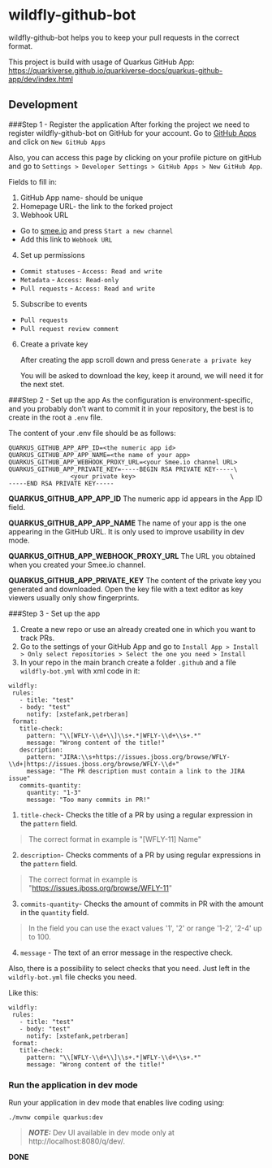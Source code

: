 # wildfly-github-bot
wildfly-github-bot helps you to keep your pull requests in the correct format.

This project is build with usage of Quarkus GitHub App: https://quarkiverse.github.io/quarkiverse-docs/quarkus-github-app/dev/index.html

## Development
###Step 1 - Register the application
After forking the project we need to register wildfly-github-bot on GitHub for your account. Go to [GitHub Apps](https://github.com/settings/apps) and click on `New GitHub Apps`

Also, you can access this page by clicking on your profile picture on gitHub and go to `Settings > Developer Settings > GitHub Apps > New GitHub App`.

Fields to fill in:

1. GitHub App name- should be unique
2. Homepage URL- the link to the forked project
3. Webhook URL
- Go to [smee.io](https://smee.io/) and press `Start a new channel`
- Add this link to `Webhook URL`
4. Set up permissions
- `Commit statuses` - `Access: Read and write`
- `Metadata` - `Access: Read-only`
- `Pull requests` - `Access: Read and write`
5. Subscribe to events
- `Pull requests`
- `Pull request review comment`
6. Create a private key

   After creating the app scroll down and press `Generate a private key`

   You will be asked to download the key, keep it around, we will need it for the next stet.

###Step 2 - Set up the app
As the configuration is environment-specific, and you probably don’t want to commit it in your repository, the best is to create in the root a `.env` file.

The content of your .env file should be as follows:

```
QUARKUS_GITHUB_APP_APP_ID=<the numeric app id>
QUARKUS_GITHUB_APP_APP_NAME=<the name of your app>
QUARKUS_GITHUB_APP_WEBHOOK_PROXY_URL=<your Smee.io channel URL>
QUARKUS_GITHUB_APP_PRIVATE_KEY=-----BEGIN RSA PRIVATE KEY-----\
                 <your private key>                          \
-----END RSA PRIVATE KEY-----
```

**QUARKUS_GITHUB_APP_APP_ID**
The numeric app id appears in the App ID field.

**QUARKUS_GITHUB_APP_APP_NAME**
The name of your app is the one appearing in the GitHub URL. It is only used to improve usability in dev mode.

**QUARKUS_GITHUB_APP_WEBHOOK_PROXY_URL**
The URL you obtained when you created your Smee.io channel.

**QUARKUS_GITHUB_APP_PRIVATE_KEY**
The content of the private key you generated and downloaded. Open the key file with a text editor as key viewers usually only show fingerprints.

###Step 3 - Set up the app
1. Create a new repo or use an already created one in which you want to track PRs.
2. Go to the settings of your GitHub App and go to `Install App > Install > Only select repositories > Select the one you need > Install`
3. In your repo in the main branch create a folder `.github` and a file `wildfly-bot.yml` with xml code in it:
```
wildfly:
 rules:
   - title: "test"
   - body: "test"
     notify: [xstefank,petrberan]
 format:
   title-check:
     pattern: "\\[WFLY-\\d+\\]\\s+.*|WFLY-\\d+\\s+.*"
     message: "Wrong content of the title!"
   description:
     pattern: "JIRA:\\s+https://issues.jboss.org/browse/WFLY-\\d+|https://issues.jboss.org/browse/WFLY-\\d+"
     message: "The PR description must contain a link to the JIRA issue"
   commits-quantity:
     quantity: "1-3"
     message: "Too many commits in PR!"
```

1. `title-check`- Checks the title of a PR by using a regular expression in the `pattern` field.
> The correct format in example is "[WFLY-11] Name"
2. `description`- Checks comments of a PR by using regular expressions in the `pattern` field.
> The correct format in example is "https://issues.jboss.org/browse/WFLY-11"
3. `commits-quantity`- Checks the amount of commits in PR with the amount in the `quantity` field.
> In the field you can use the exact values '1', '2' or range '1-2', '2-4' up to 100.
4. `message` - The text of an error message in the respective check.

Also, there is a possibility to select checks that you need. Just left in the `wildfly-bot.yml` file checks you need.

Like this:
```
wildfly:
 rules:
   - title: "test"
   - body: "test"
     notify: [xstefank,petrberan]
 format:
   title-check:
     pattern: "\\[WFLY-\\d+\\]\\s+.*|WFLY-\\d+\\s+.*"
     message: "Wrong content of the title!"
```

### Run the application in dev mode

Run your application in dev mode that enables live coding using:
```shell script
./mvnw compile quarkus:dev
```

> **_NOTE:_**  Dev UI available in dev mode only at http://localhost:8080/q/dev/.

**DONE**
